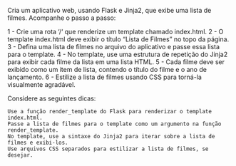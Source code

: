  Cria um aplicativo web, usando Flask e Jinja2, que exibe uma lista de filmes. Acompanhe o passo a passo:

1 - Crie uma rota ‘/‘ que renderize um template chamado index.html. 2 - O template index.html deve exibir o título “Lista de Filmes” no topo da página. 3 - Defina uma lista de filmes no arquivo do aplicativo e passe essa lista para o template. 4 - No template, use uma estrutura de repetição do Jinja2 para exibir cada filme da lista em uma lista HTML. 5 - Cada filme deve ser exibido como um item de lista, contendo o título do filme e o ano de lançamento. 6 - Estilize a lista de filmes usando CSS para torná-la visualmente agradável.

Considere as seguintes dicas:

    Use a função render_template do Flask para renderizar o template index.html.
    Passe a lista de filmes para o template como um argumento na função render_template.
    No template, use a sintaxe do Jinja2 para iterar sobre a lista de filmes e exibi-los.
    Use arquivos CSS separados para estilizar a lista de filmes, se desejar.

